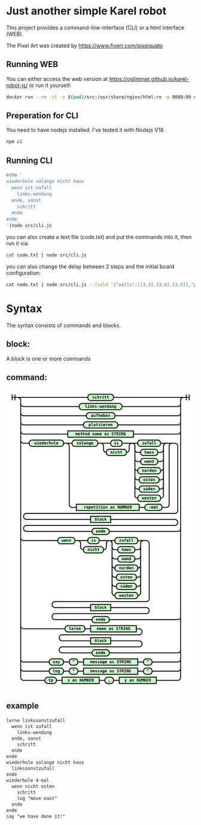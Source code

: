 # Just another simple Karel robot

This project provides a command-line-interface (CLI) or a html interface (WEB).

The Pixel Art was created by https://www.fiverr.com/pixelquato

## Running WEB

You can either access the web version at https://oglimmer.github.io/karel-robot-js/ or run it yourself:

```bash
docker run --rm -it -v $(pwd)/src:/usr/share/nginx/html:ro -p 8080:80 nginx
```


## Preperation for CLI

You need to have nodejs installed. I've tested it with Nodejs V18.

```bash
npm ci
```

## Running CLI

```bash
echo '
wiederhole solange nicht haus
  wenn ist zufall
    links-wendung
  ende, sonst
    schritt
  ende
ende
'|node src/cli.js
```

you can also create a text file (code.txt) and put the commands into it, then run it via:

```bash
cat code.txt | node src/cli.js
```

you can also change the delay between 2 steps and the initial board configuration:

```bash
cat code.txt | node src/cli.js --field '{"walls":[[3,3],[3,4],[3,5]],"packages":[[7,7,2]],"home":[9,9],"meeple":[9,0]}' --d 100
```

# Syntax

The syntax consists of commands and blocks.

## block:

A block is one or more commands

## command:

![command](docs/command.svg)


## example

```
lerne linkssonstzufall
  wenn ist zufall
    links-wendung
  ende, sonst
    schritt
  ende
ende
wiederhole solange nicht haus
  linkssonstzufall
ende
wiederhole 4-mal
  wenn nicht osten
    schritt
    log "move east"
  ende
ende
say "we have done it!"
```
